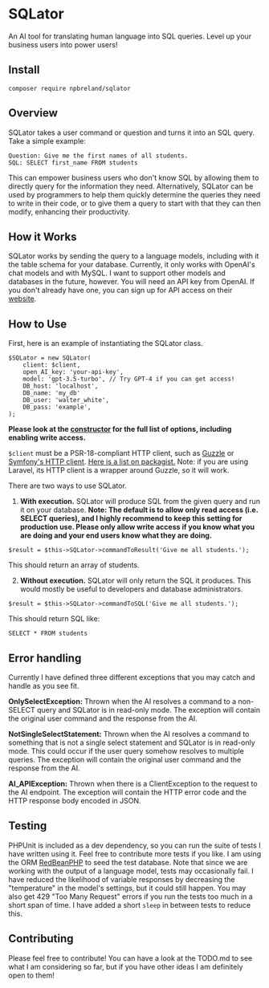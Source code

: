# SQLator
An AI tool for translating human language into SQL queries. Level up your business users into power users!

## Install

`composer require npbreland/sqlator`

## Overview

SQLator takes a user command or question and turns it into an SQL query. Take a simple example:

```
Question: Give me the first names of all students.
SQL: SELECT first_name FROM students
```

This can empower business users who don't know SQL by allowing them to directly 
query for the information they need. Alternatively, SQLator can be used by programmers
to help them quickly determine the queries they need to write in their code, or to give
them a query to start with that they can then modify, enhancing their productivity.

## How it Works

SQLator works by sending the query to a language models, including with it
the table schema for your database. Currently, it only works with OpenAI's chat
models and with MySQL. I want to support other models and databases in the future,
however. You will need an API key from OpenAI. If you don't already have one,
you can sign up for API access on their [website](https://openai.com/).

## How to Use

First, here is an example of instantiating the SQLator class.

```
$SQLator = new SQLator(
    client: $client,
    open_AI_key: 'your-api-key',
    model: 'gpt-3.5-turbo', // Try GPT-4 if you can get access!
    DB_host: 'localhost',
    DB_name: 'my_db'
    DB_user: 'walter_white',
    DB_pass: 'example',
);
```

__Please look at the [constructor](https://github.com/npbreland/SQLator/blob/main/src/SQLator.php#L34) 
for the full list of options, including enabling write access.__

`$client` must be a PSR-18-compliant HTTP client, such as [Guzzle](https://github.com/guzzle/guzzle) or [Symfony's
HTTP client](https://github.com/symfony/http-client). [Here is a list on packagist.](https://packagist.org/providers/psr/http-client-implementation)
Note: if you are using Laravel, its HTTP client is a wrapper around Guzzle, so it will work.

There are two ways to use SQLator.

1. **With execution.** SQLator will produce SQL from the given query and run it on your database.
**Note: The default is to allow only read access (i.e. SELECT queries), and I 
highly recommend to keep this setting for production use. Please only allow 
write access if you know what you are doing and your end users know what they 
are doing.**

`$result = $this->SQLator->commandToResult('Give me all students.');`

This should return an array of students.

2. **Without execution.** SQLator will only return the SQL it produces. This
would mostly be useful to developers and database administrators.

`$result = $this->SQLator->commandToSQL('Give me all students.');`

This should return SQL like:

`SELECT * FROM students`

## Error handling

Currently I have defined three different exceptions that you may catch and handle
as you see fit.

**OnlySelectException:** Thrown when the AI resolves a command to a non-SELECT query
and SQLator is in read-only mode. The exception will contain the original user command
and the response from the AI.

**NotSingleSelectStatement:** Thrown when the AI resolves a command to something
that is not a single select statement and SQLator is in read-only mode. This
could occur if the user query somehow resolves to multiple queries. The exception
will contain the original user command and the response from the AI.

**AI_APIException:** Thrown when there is a ClientException to the request to the
AI endpoint. The exception will contain the HTTP error code and the HTTP response 
body encoded in JSON.

## Testing

PHPUnit is included as a dev dependency, so you can run the suite of tests I
have written using it. Feel free to contribute more tests if you like. I am using
the ORM [RedBeanPHP](https://www.redbeanphp.com/index.php) to seed the test database.
Note that since we are working with the output of a language model, tests may
occasionally fail. I have reduced the likelihood of variable responses by 
decreasing the "temperature" in the model's settings, but it could still happen.
You may also get 429 "Too Many Request" errors if you run the tests too much in 
a short span of time. I have added a short `sleep` in between tests to reduce this.

## Contributing

Please feel free to contribute! You can have a look at the TODO.md to see what
I am considering so far, but if you have other ideas I am definitely open to them!
